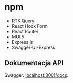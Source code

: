 # npm

- RTK Query
- React Hook Form
- React Router
- MUI 5
- Express.js
- Swagger-UI-Express

## Dokumentacja API

Swagger: [localhost:3001/docs](http://localhost:3001/docs).
